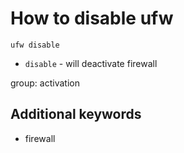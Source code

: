 # How to disable ufw

```ufw
ufw disable
```

- `disable` - will deactivate firewall

group: activation


## Additional keywords
- firewall
